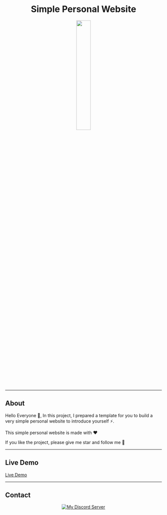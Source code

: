 <div align="center">
    <h1>Simple Personal Website</h1>
            <img style="display:block;margin-left:auto;margin-right:auto;width:30%;" src="https://github-readme-stats.vercel.app/api/pin/?username=hajdark43&repo=Personal-Website&theme=react">

</div>

---

## About

Hello Everyone 👋,
In this project, I prepared a template for you to build a very simple personal website to introduce yourself ⚡.

This simple personal website is made with ❤ 

If you like the project, please give me star and follow me 🌼


---

## Live Demo
<a href="http://hajdark.rf.gd">
  Live Demo
</a>

---

## Contact

<div align="center">
<p align="center">
  <a href="https://discord.gg/uMt2Qr66ga" target="_blank">
    <img alt="My Discord Server" src="https://discord.c99.nl/widget/theme-1/865630940361785345.png"  />
  </a>
</p>
</div>
